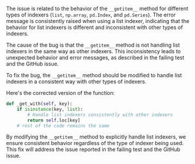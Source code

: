 The issue is related to the behavior of the `__getitem__` method for different types of indexers (`list`, `np.array`, `pd.Index`, and `pd.Series`). The error message is consistently raised when using a list indexer, indicating that the behavior for list indexers is different and inconsistent with other types of indexers.

The cause of the bug is that the `__getitem__` method is not handling list indexers in the same way as other indexers. This inconsistency leads to unexpected behavior and error messages, as described in the failing test and the GitHub issue.

To fix the bug, the `__getitem__` method should be modified to handle list indexers in a consistent way with other types of indexers.

Here's the corrected version of the function:

```python
def _get_with(self, key):
    if isinstance(key, list):
        # Handle list indexers consistently with other indexers
        return self.loc[key]
    # rest of the code remains the same
```

By modifying the `__getitem__` method to explicitly handle list indexers, we ensure consistent behavior regardless of the type of indexer being used. This fix will address the issue reported in the failing test and the GitHub issue.